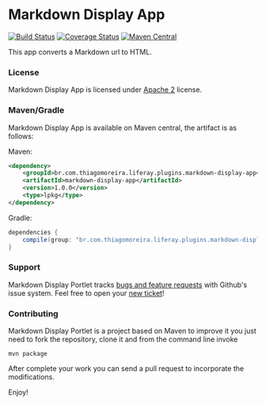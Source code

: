 Markdown Display App
==========
[![Build Status](https://travis-ci.org/tmoreira2020/markdown-display-app.svg?branch=master)](https://travis-ci.org/tmoreira2020/markdown-display-app)
[![Coverage Status](https://coveralls.io/repos/tmoreira2020/markdown-display-app/badge.png?branch=master)](https://coveralls.io/r/tmoreira2020/markdown-display-app?branch=master)
[![Maven Central](https://maven-badges.herokuapp.com/maven-central/br.com.thiagomoreira.liferay.plugins.markdown-display-app/markdown-display-app/badge.svg)](https://maven-badges.herokuapp.com/maven-central/br.com.thiagomoreira.liferay.plugins.markdown-display-app/markdown-display-app)

This app converts a Markdown url to HTML.

### License

Markdown Display App is licensed under [Apache 2](http://www.apache.org/licenses/LICENSE-2.0) license.

### Maven/Gradle

Markdown Display App is available on Maven central, the artifact is as follows:

Maven:

```xml
<dependency>
    <groupId>br.com.thiagomoreira.liferay.plugins.markdown-display-app</groupId>
    <artifactId>markdown-display-app</artifactId>
    <version>1.0.0</version>
    <type>lpkg</type>
</dependency>
```
Gradle:

```groovy
dependencies {
    compile(group: "br.com.thiagomoreira.liferay.plugins.markdown-display-app", name: "markdown-display-portlet", version: "1.0.0", type: "lpkg");
}
```
### Support
Markdown Display Portlet tracks [bugs and feature requests](https://github.com/tmoreira2020/markdown-display-app/issues) with Github's issue system. Feel free to open your [new ticket](https://github.com/tmoreira2020/markdown-display-app/issues/new)!

### Contributing

Markdown Display Portlet is a project based on Maven to improve it you just need to fork the repository, clone it and from the command line invoke

```shell
mvn package
```
After complete your work you can send a pull request to incorporate the modifications.

Enjoy!
